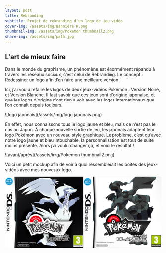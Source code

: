 ```yaml
---
layout: post
title: Rebranding
subtitle: Projet de rebranding d'un logo de jeu vidéo
cover-img: /assets/img/Bannière R.png
thumbnail-img: /assets/img/Pokemon thumbnail2.png
share-img: /assets/img/path.jpg
---
```


## L'art de mieux faire

Dans le monde du graphisme, un phénomène est énormément répandu à travers les réseaux sociaux, c’est celui de Rebranding. Le concept : Redessiner un logo afin d’en faire une meilleure version.

Ici, j’ai voulu refaire les logos de deux jeux-vidéos Pokémon : Version Noire, et Version Blanche. Il faut savoir que ces jeux sont d'origine japonaise, et que les logos d'origine n’ont rien à voir avec les logos internationaux que l’on connaît depuis toujours.

![logo japonais](/assets/img/logo japonais.png)

En effet, nous connaissons tous le logo jaune et bleu, mais ce n’est pas le cas au Japon. À chaque nouvelle sortie de jeu, les japonais adaptent leur logo Pokémon avec un nouveau style graphique. Le problème, c’est qu’avec notre logo jaune et bleu intouchable, la personnalisation est tout de suite moins présente. Alors j’ai voulu changer ça, et voici le résultat !

![avant/après](/assets/img/Pokemon thumbnail2.png)

Voici un petit mockup afin de voir à quoi ressemblerait les boites des jeux-vidéos avec mes nouveaux logo.

![boites](/assets/img/boite.png)
